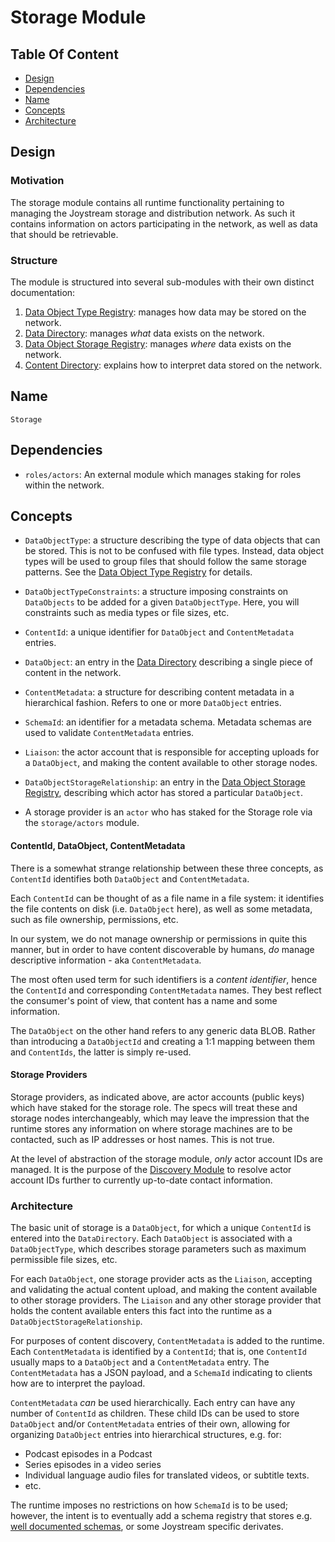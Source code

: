 # Storage Module

## Table Of Content

- [Design](#design)
- [Dependencies](#dependencies)
- [Name](#name)
- [Concepts](#concepts)
- [Architecture](#architecture)

## Design

### Motivation

The storage module contains all runtime functionality pertaining to managing
the Joystream storage and distribution network. As such it contains information
on actors participating in the network, as well as data that should be
retrievable.

### Structure

The module is structured into several sub-modules with their own distinct
documentation:

1. [Data Object Type Registry](./storage-module/data-object-type-registry.md):
   manages how data may be stored on the network.
1. [Data Directory](./storage-module/data-directory.md):
   manages *what* data exists on the network.
1. [Data Object Storage Registry](./storage-module/data-object-storage-registry.md):
   manages  *where* data exists on the network.
1. [Content Directory](./storage-module/content-directory.md'):
   explains how to interpret data stored on the network.

## Name

`Storage`

## Dependencies

- `roles/actors`: An external module which manages staking for roles within the
  network.

## Concepts

- `DataObjectType`: a structure describing the type of data objects that can be
  stored. This is not to be confused with file types. Instead, data object
  types will be used to group files that should follow the same storage
  patterns. See the [Data Object Type Registry](./storage-module/data-object-type-registry.md)
  for details.

- `DataObjectTypeConstraints`: a structure imposing constraints on `DataObjects`
  to be added for a given `DataObjectType`. Here, you will constraints such as
  media types or file sizes, etc.

- `ContentId`: a unique identifier for `DataObject` and `ContentMetadata`
  entries.

- `DataObject`: an entry in the [Data Directory](./storage-module/data-directory.md)
  describing a single piece of content in the network.

- `ContentMetadata`: a structure for describing content metadata in a
  hierarchical fashion. Refers to one or more `DataObject` entries.

- `SchemaId`: an identifier for a metadata schema. Metadata schemas are used to
  validate `ContentMetadata` entries.

- `Liaison`: the actor account that is responsible for accepting uploads for
  a `DataObject`, and making the content available to other storage nodes.

- `DataObjectStorageRelationship`: an entry in the [Data Object Storage Registry](./storage-module/data-object-storage-registry.md),
  describing which actor has stored a particular `DataObject`.

- A storage provider is an `actor` who has staked for the Storage role via the
  `storage/actors` module.

#### ContentId, DataObject, ContentMetadata

There is a somewhat strange relationship between these three concepts, as
`ContentId` identifies both `DataObject` and `ContentMetadata`.

Each `ContentId` can be thought of as a file name in a file system: it
identifies the file contents on disk (i.e. `DataObject` here), as well as some
metadata, such as file ownership, permissions, etc.

In our system, we do not manage ownership or permissions in quite this manner,
but in order to have content discoverable by humans, *do* manage descriptive
information - aka `ContentMetadata`.

The most often used term for such identifiers is a *content identifier*, hence
the `ContentId` and corresponding `ContentMetadata` names. They best reflect
the consumer's point of view, that content has a name and some information.

The `DataObject` on the other hand refers to any generic data BLOB. Rather
than introducing a `DataObjectId` and creating a 1:1 mapping between them
and `ContentIds`, the latter is simply re-used.

#### Storage Providers

Storage providers, as indicated above, are actor accounts (public keys) which
have staked for the storage role. The specs will treat these and storage nodes
interchangeably, which may leave the impression that the runtime stores any
information on where storage machines are to be contacted, such as IP addresses
or host names. This is not true.

At the level of abstraction of the storage module, *only* actor account IDs are
managed. It is the purpose of the [Discovery Module](./discovery-module.md) to
resolve actor account IDs further to currently up-to-date contact information.

### Architecture

The basic unit of storage is a `DataObject`, for which a unique `ContentId` is
entered into the `DataDirectory`. Each `DataObject` is associated with a
`DataObjectType`, which describes storage parameters such as maximum permissible
file sizes, etc.

For each `DataObject`, one storage provider acts as the `Liaison`, accepting and
validating the actual content upload, and making the content available to other
storage providers. The `Liaison` and any other storage provider that holds the
content available enters this fact into the runtime as a
`DataObjectStorageRelationship`.

For purposes of content discovery, `ContentMetadata` is added to the runtime.
Each `ContentMetadata` is identified by a `ContentId`; that is, one `ContentId`
usually maps to a `DataObject` and a `ContentMetadata` entry. The
`ContentMetadata` has a JSON payload, and a `SchemaId` indicating to clients how
are to interpret the payload.

`ContentMetadata` *can* be used hierarchically. Each entry can have any number
of `ContentId` as children. These child IDs can be used to store `DataObject`
and/or `ContentMetadata` entries of their own, allowing for organizing
`DataObject` entries into hierarchical structures, e.g. for:

- Podcast episodes in a Podcast
- Series episodes in a video series
- Individual language audio files for translated videos, or subtitle texts.
- etc.

The runtime imposes no restrictions on how `SchemaId` is to be used; however,
the intent is to eventually add a schema registry that stores e.g.
[well documented schemas](https://schema.org), or some Joystream specific
derivates.

